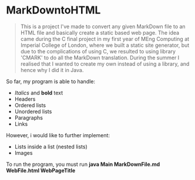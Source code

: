 # MarkDowntoHTML

> This is a project I've made to convert any given MarkDown file to an HTML file and basically
create a static based web page. The idea came during the C final project in my first year of
MEng Computing at Imperial College of London, where we built a static site generator, but
due to the complications of using C, we resulted to using library 'CMARK' to do all the 
MarkDown translation. During the summer I realised that I wanted to create my own instead
of using a library, and hence why I did it in Java.

So far, my program is able to handle:
- *Italics* and **bold** text
- Headers
- Ordered lists
- Unordered lists
- Paragraphs
- Links

However, i would like to further implement:
- Lists inside a list (nested lists)
- Images

To run the program, you must run **java Main MarkDownFile.md WebFile.html WebPageTitle**